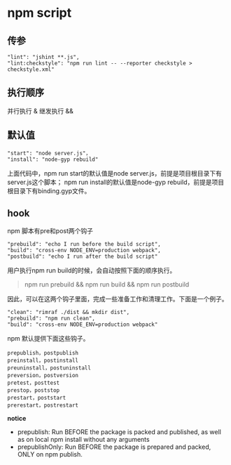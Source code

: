 # npm script

## 传参

```
"lint": "jshint **.js",
"lint:checkstyle": "npm run lint -- --reporter checkstyle > checkstyle.xml"
```

## 执行顺序
并行执行 &
继发执行 &&

## 默认值

```
"start": "node server.js"，
"install": "node-gyp rebuild"
```

上面代码中，npm run start的默认值是node server.js，前提是项目根目录下有server.js这个脚本；
npm run install的默认值是node-gyp rebuild，前提是项目根目录下有binding.gyp文件。

## hook

npm 脚本有pre和post两个钩子 

```
"prebuild": "echo I run before the build script",
"build": "cross-env NODE_ENV=production webpack",
"postbuild": "echo I run after the build script"
```

用户执行npm run build的时候，会自动按照下面的顺序执行。

> npm run prebuild && npm run build && npm run postbuild

因此，可以在这两个钩子里面，完成一些准备工作和清理工作。下面是一个例子。

```
"clean": "rimraf ./dist && mkdir dist",
"prebuild": "npm run clean",
"build": "cross-env NODE_ENV=production webpack"
```

npm 默认提供下面这些钩子。  
```
prepublish，postpublish
preinstall，postinstall
preuninstall，postuninstall
preversion，postversion
pretest，posttest
prestop，poststop
prestart，poststart
prerestart，postrestart
```

**notice**
* prepublish: Run BEFORE the package is packed and published, as well as on local npm install without any arguments
* prepublishOnly: Run BEFORE the package is prepared and packed, ONLY on npm publish.




